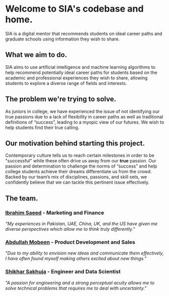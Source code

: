 # Welcome to SIA's codebase and home. 
SIA is a digital mentor that recommends students on ideal career paths and graduate schools using information they wish to share.


## What we aim to do. 
SIA aims to use artificial intelligence and machine learning algorithms to help recommend potentially ideal career paths for students based on the academic and professional experiences they wish to share, allowing students to explore a diverse range of fields and interests.


## The problem we're trying to solve. 
As juniors in college, we have experienced the issue of not identifying our true passions due to a lack of flexibility in career paths as well as traditional definitions of “success”, leading to a myopic view of our futures. We wish to help students find their true calling.


## Our motivation behind starting this project.
Contemporary culture tells us to reach certain milestones in order to be "successful" while these often drive us away from our **true** passion.
Our passion and determination to challenge the norms of “success” and help college students achieve their dreams differentiate us from the crowd. Backed by our team’s mix of disciplines, passions, and skill sets, we confidently believe that we can tackle this pertinent issue effectively. 


## The team.

### [Ibrahim Saeed](https://www.linkedin.com/in/ibrahim-saeed-6a4b01144/) - **Marketing and Finance**
*"My experiences in Pakistan, UAE, China, UK, and the US have given me diverse perspectives which allow me to think truly differently."*

### [Abdullah Mobeen](https://www.linkedin.com/in/abdullah-mobeen/) - **Product Development and Sales**
*"Due to my ability to envision new ideas and communicate them effectively, I have often found myself making others excited about new things."*

### [Shikhar Sakhuja](https://www.linkedin.com/in/shikhar394/) - **Engineer and Data Scientist**
*"A passion for engineering and a strong perceptual acuity allows me to solve technical problems that requires me to deal with uncertainty."*
